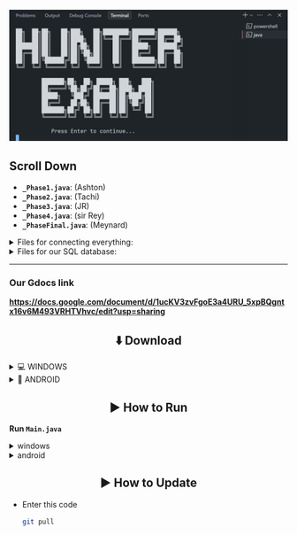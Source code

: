 ![hakdog](images/image.png)

## Scroll Down

* **`_Phase1.java`**: (Ashton)
* **`_Phase2.java`**: (Tachi)
* **`_Phase3.java`**: (JR)
* **`_Phase4.java`**: (sir Rey)
* **`_PhaseFinal.java`**: (Meynard)

<details>
  <summary>Files for connecting everything:</summary>
  
* **`_Intro.java`**
* **`_PlayerScreen.java`** 
* **`Main.java`**
* **`UI.java`**
* **`Player.java`** 

</details>

<details>
  <summary>Files for our SQL database:</summary>
* **`mysql-connector-j-9.3.0.jar`**

</details>

---

### Our Gdocs link

**https://docs.google.com/document/d/1ucKV3zvFgoE3a4URU_5xpBQgntx16v6M493VRHTVhvc/edit?usp=sharing**

## 

<div align="center">

## ⬇️ Download
</div>

<details>
  <summary> 
    💻 WINDOWS</summary>

  * Download Git and run it
    [download link](https://github.com/git-for-windows/git/releases/download/v2.49.0.windows.1/Git-2.49.0-64-bit.exe)
  * Download OpenJDK and run it
    [download link](https://download.oracle.com/java/24/latest/jdk-24_windows-x64_bin.exe)
  * On your coding software e.g VS Code or other
  * <img src="images/instruction1.png" alt="hakdog" width="400"/>
  * <img src="images/instruction2.png" alt="hakdog" width="400"/>
* Enter this code
    ```bash
    git clone https://github.com/IMOitself/hunterexam.git
    cd hunterexam/
    ```
  
</details>

<details>
  <summary>📱 ANDROID</summary>
  
* Download Termux
    [download link](https://f-droid.org/repo/com.termux_1021.apk)
* Enter this code
    ```bash
    pkg update && pkg upgrade -y
    pkg install git openjdk-17 -y
    git --version
    java -version
    javac -version
    termux-setup-storage
    cd ~/storage/downloads
    git clone https://github.com/IMOitself/hunterexam.git
    cd hunterexam/
    ```
</details>

<div align="center">

## ▶️ How to Run
</div>

**Run `Main.java`**

<details>
  <summary>windows</summary>
  
* 
   ```bash
   javac -d classes *.java
   java -cp "classes;mysql-connector-j-9.3.0.jar" Main
   ```
   
</details>
<details>
  <summary>android</summary>
  
* 
   ```bash
   javac -d classes *.java
   java -cp classes:mysql-connector-j-9.3.0.jar Main
   ```
   
</details>

<div align="center">

## ▶️ How to Update
</div>

* Enter this code
    ```bash
    git pull
    ```
